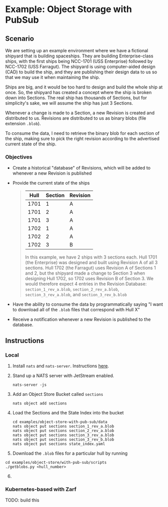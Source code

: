 # Example: Object Storage with PubSub

## Scenario

We are setting up an example environment where we have a fictional shipyard that is building spaceships. They are building Enterprise-class ships, with the first ships being NCC-1701 (USS Enterprise) followed by NCC-1702 (USS Farragut). The shipyard is using computer-aided design (CAD) to build the ship, and they are publishing their design data to us so that we may use it when maintaining the ship.

Ships are big, and it would be too hard to design and build the whole ship at once. So, the shipyard has created a concept where the ship is broken down into Sections. The real ship has thousands of Sections, but for simplicity's sake, we will assume the ship has just 3 Sections.

Whenever a change is made to a Section, a new Revision is created and distributed to us. Revisions are distributed to us as binary blobs (file extension `.blob`).

To consume the data, I need to retrieve the binary blob for each section of the ship, making sure to pick the right revision according to the advertised current state of the ship. 

### Objectives

- Create a historical "database" of Revisions, which will be added to whenever a new Revision is published
- Provide the current state of the ships

    > | Hull | Section | Revision |
    > |------|---------|----------|
    > | 1701 | 1       | A        |
    > | 1701 | 2       | A        |
    > | 1701 | 3       | A        |
    > | 1702 | 1       | A        |
    > | 1702 | 2       | A        |
    > | 1702 | 3       | B        |
    >
    > In this example, we have 2 ships with 3 sections each. Hull 1701 (the Enterprise) was designed and built using Revision A of all 3 sections. Hull 1702 (the Farragut) uses Revision A of Sections 1 and 2, but the shipyard made a change to Section 3 when designing Hull 1702, so 1702 uses Revision B of Section 3. We would therefore expect 4 entries in the Revision Database: `section_1_rev_a.blob`, `section_2_rev_a.blob`, `section_3_rev_a.blob`, and `section_3_rev_b.blob`
- Have the ability to consume the data by programmatically saying "I want to download all of the `.blob` files that correspond with Hull X"
- Receive a notification whenever a new Revision is published to the database.

## Instructions

### Local

1. Install `nats` and `nats-server`. Instructions [here](https://docs.nats.io/nats-concepts/what-is-nats/walkthrough_setup).
2. Stand up a NATS server with JetStream enabled.
    ```shell
   nats-server -js
    ```
3. Add an Object Store Bucket called `sections`
    ```shell
    nats object add sections
    ```
4. Load the Sections and the State Index into the bucket
    ```shell
    cd examples/object-store-with-pub-sub/data
    nats object put sections section_1_rev_a.blob
    nats object put sections section_2_rev_a.blob
    nats object put sections section_3_rev_a.blob
    nats object put sections section_3_rev_b.blob
    nats object put sections state_index.yaml
    ```

5. Download the `.blob` files for a particular hull by running
```shell
cd examples/object-store/with-pub-sub/scripts
./getblobs.py <hull_number>
```

6. 

### Kubernetes-based with Zarf

TODO: build this
